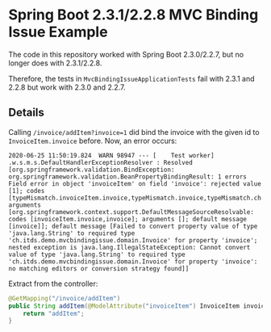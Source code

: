 # Spring Boot 2.3.1/2.2.8 MVC Binding Issue Example

The code in this repository worked with Spring Boot 2.3.0/2.2.7, but no longer does with 2.3.1/2.2.8.

Therefore, the tests in `MvcBindingIssueApplicationTests` fail with 2.3.1 and 2.2.8 but work with 2.3.0 and 2.2.7.

## Details

Calling `/invoice/addItem?invoice=1` did bind the invoice with the given id to `InvoiceItem.invoice` before. Now, an error occurs:
 
```
2020-06-25 11:50:19.824  WARN 98947 --- [    Test worker] .w.s.m.s.DefaultHandlerExceptionResolver : Resolved [org.springframework.validation.BindException: org.springframework.validation.BeanPropertyBindingResult: 1 errors
Field error in object 'invoiceItem' on field 'invoice': rejected value [1]; codes [typeMismatch.invoiceItem.invoice,typeMismatch.invoice,typeMismatch.ch.itds.demo.mvcbindingissue.domain.Invoice,typeMismatch]; arguments [org.springframework.context.support.DefaultMessageSourceResolvable: codes [invoiceItem.invoice,invoice]; arguments []; default message [invoice]]; default message [Failed to convert property value of type 'java.lang.String' to required type 'ch.itds.demo.mvcbindingissue.domain.Invoice' for property 'invoice'; nested exception is java.lang.IllegalStateException: Cannot convert value of type 'java.lang.String' to required type 'ch.itds.demo.mvcbindingissue.domain.Invoice' for property 'invoice': no matching editors or conversion strategy found]]
```

Extract from the controller:

```java
@GetMapping("/invoice/addItem")
public String addItem(@ModelAttribute("invoiceItem") InvoiceItem invoiceItem) {
    return "addItem";
}
```